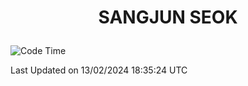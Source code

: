 <h1>
 <p align="center">
   SANGJUN SEOK
 </p>
</h1>

<!--START_SECTION:waka-->
![Code Time](http://img.shields.io/badge/Code%20Time-3%2C265%20hrs%2023%20mins-blue)


 Last Updated on 13/02/2024 18:35:24 UTC
<!--END_SECTION:waka-->
